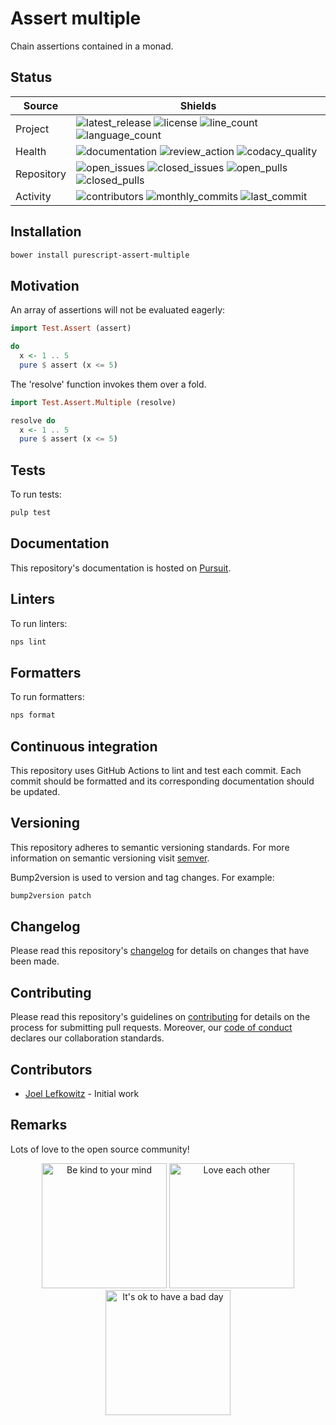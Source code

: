 # Assert multiple

Chain assertions contained in a monad.

## Status

| Source     | Shields                                                       |
| ---------- | ------------------------------------------------------------- |
| Project    | ![latest_release] ![license] ![line_count] ![language_count]  |
| Health     | ![documentation] ![review_action] ![codacy_quality]           |
| Repository | ![open_issues] ![closed_issues] ![open_pulls] ![closed_pulls] |
| Activity   | ![contributors] ![monthly_commits] ![last_commit]             |

## Installation

```bash
bower install purescript-assert-multiple
```

## Motivation

An array of assertions will not be evaluated eagerly:

```purs
import Test.Assert (assert)

do
  x <- 1 .. 5
  pure $ assert (x <= 5)
```

The 'resolve' function invokes them over a fold.

```purs
import Test.Assert.Multiple (resolve)

resolve do
  x <- 1 .. 5
  pure $ assert (x <= 5)
```

## Tests

To run tests:

```bash
pulp test
```

## Documentation

This repository's documentation is hosted on [Pursuit](https://pursuit.purescript.org/packages/purescript-assert-multiple).

## Linters

To run linters:

```bash
nps lint
```

## Formatters

To run formatters:

```bash
nps format
```

## Continuous integration

This repository uses GitHub Actions to lint and test each commit. Each commit should be formatted and its corresponding documentation should be updated.

## Versioning

This repository adheres to semantic versioning standards. For more information on semantic versioning visit [semver](https://semver.org).

Bump2version is used to version and tag changes. For example:

```bash
bump2version patch
```

## Changelog

Please read this repository's [changelog](CHANGELOG.md) for details on changes that have been made.

## Contributing

Please read this repository's guidelines on [contributing](CONTRIBUTING.md) for details on the process for submitting pull requests. Moreover, our [code of conduct](CODE_OF_CONDUCT.md) declares our collaboration standards.

## Contributors

- [Joel Lefkowitz](https://github.com/joellefkowitz) - Initial work

## Remarks

Lots of love to the open source community!

<p align='center'>
    <img width=200 height=200 src='https://media.giphy.com/media/osAcIGTSyeovPq6Xph/giphy.gif' alt='Be kind to your mind' />
    <img width=200 height=200 src='https://media.giphy.com/media/KEAAbQ5clGWJwuJuZB/giphy.gif' alt='Love each other' />
    <img width=200 height=200 src='https://media.giphy.com/media/WRWykrFkxJA6JJuTvc/giphy.gif' alt="It's ok to have a bad day" />
</p>

[latest_release]: https://img.shields.io/github/v/tag/joellefkowitz/purescript-assert-multiple "Latest release"
[license]: https://img.shields.io/github/license/joellefkowitz/purescript-assert-multiple "License"
[line_count]: https://img.shields.io/tokei/lines/github/joellefkowitz/purescript-assert-multiple "Line count"
[language_count]: https://img.shields.io/github/languages/count/joellefkowitz/purescript-assert-multiple "Language count"
[documentation]: https://pursuit.purescript.org/packages/purescript-assert-multiple/badge "Documentation"
[review_action]: https://img.shields.io/github/actions/workflow/status/JoelLefkowitz/purescript-assert-multiple/review.yml "Review action"
[codacy_quality]: https://img.shields.io/codacy/grade/e554a1597f8b40d9b7e54d7923c2049f "Codacy quality"
[open_issues]: https://img.shields.io/github/issues/joellefkowitz/purescript-assert-multiple "Open issues"
[closed_issues]: https://img.shields.io/github/issues-closed/joellefkowitz/purescript-assert-multiple "Closed issues"
[open_pulls]: https://img.shields.io/github/issues-pr/joellefkowitz/purescript-assert-multiple "Open pull requests"
[closed_pulls]: https://img.shields.io/github/issues-pr-closed/joellefkowitz/purescript-assert-multiple "Closed pull requests"
[contributors]: https://img.shields.io/github/contributors/joellefkowitz/purescript-assert-multiple "Contributors"
[monthly_commits]: https://img.shields.io/github/commit-activity/m/joellefkowitz/purescript-assert-multiple "Monthly commits"
[last_commit]: https://img.shields.io/github/last-commit/joellefkowitz/purescript-assert-multiple "Last commit"

